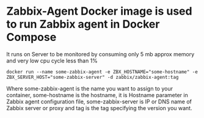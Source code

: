 # Zabbix-Agent Docker image is used to run Zabbix agent in Docker Compose

It runs on Server to be monitored by consuming only 5 mb approx memory and very low cpu cycle less than 1%

```
docker run --name some-zabbix-agent -e ZBX_HOSTNAME="some-hostname" -e ZBX_SERVER_HOST="some-zabbix-server" -d zabbix/zabbix-agent:tag
```
Where some-zabbix-agent is the name you want to assign to your container, some-hostname is the hostname, it is Hostname parameter in Zabbix agent configuration file, some-zabbix-server is IP or DNS name of Zabbix server or proxy and tag is the tag specifying the version you want.
